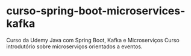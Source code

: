 # curso-spring-boot-microservices-kafka
Curso da Udemy Java com Spring Boot, Kafka e Microserviços
Curso introdutório sobre microserviços orientados a eventos.


